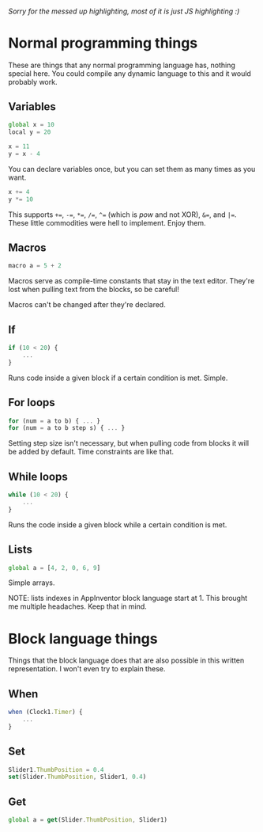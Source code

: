 
###### Sorry for the messed up highlighting, most of it is just JS highlighting :)

# Normal programming things
These are things that any normal programming language has, nothing special here. You could compile any dynamic language to this and it would probably work.

## Variables
```js
global x = 10
local y = 20

x = 11
y = x - 4
```
You can declare variables once, but you can set them as many times as you want.

```js
x += 4
y *= 10
```
This supports `+=`, `-=`, `*=`, `/=`, `^=` (which is _pow_ and not XOR), `&=`, and `|=`.
These little commodities were hell to implement. Enjoy them.

## Macros
```js
macro a = 5 + 2
```
Macros serve as compile-time constants that stay in the text editor. They're lost when pulling text from the blocks, so be careful!

Macros can't be changed after they're declared.

## If
```js
if (10 < 20) {
	...
}
```
Runs code inside a given block if a certain condition is met. Simple.

## For loops
```js
for (num = a to b) { ... }
for (num = a to b step s) { ... }
```
Setting step size isn't necessary, but when pulling code from blocks it will be added by default. Time constraints are like that.

## While loops
```js
while (10 < 20) {
	...
}
```
Runs the code inside a given block while a certain condition is met.

## Lists
```js
global a = [4, 2, 0, 6, 9]
```
Simple arrays.

NOTE: lists indexes in AppInventor block language start at 1. This brought me multiple headaches. Keep that in mind.

# Block language things

Things that the block language does that are also possible in this written representation. I won't even try to explain these.

## When
```js
when (Clock1.Timer) {
	...
}
```

## Set
```js
Slider1.ThumbPosition = 0.4
set(Slider.ThumbPosition, Slider1, 0.4) 
```

## Get
```js
global a = get(Slider.ThumbPosition, Slider1)
```
